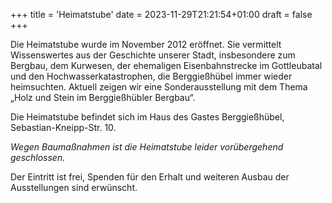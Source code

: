 +++
title = 'Heimatstube'
date = 2023-11-29T21:21:54+01:00
draft = false
+++

Die Heimatstube wurde im November 2012 eröffnet.
Sie vermittelt Wissenswertes aus der Geschichte unserer Stadt, insbesondere zum Bergbau, dem Kurwesen, der ehemaligen Eisenbahnstrecke im Gottleubatal und den Hochwasserkatastrophen, die Berggießhübel immer wieder heimsuchten.
Aktuell zeigen wir eine Sonderausstellung mit dem Thema „Holz und Stein im Berggießhübler Bergbau“.

Die Heimatstube befindet sich im Haus des Gastes Berggießhübel, Sebastian-Kneipp-Str. 10.

*Wegen Baumaßnahmen ist die Heimatstube leider vorübergehend geschlossen.*

Der Eintritt ist frei, Spenden für den Erhalt und weiteren Ausbau der Ausstellungen sind erwünscht.
